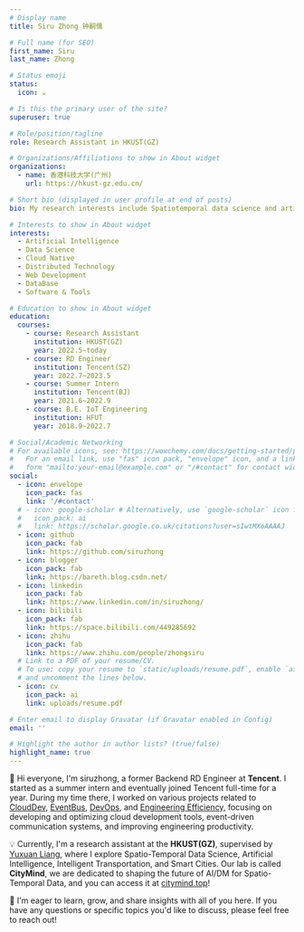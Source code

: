 ```yaml
---
# Display name
title: Siru Zhong 钟嗣儒

# Full name (for SEO)
first_name: Siru
last_name: Zhong

# Status emoji
status:
  icon: ☕️

# Is this the primary user of the site?
superuser: true

# Role/position/tagline
role: Research Assistant in HKUST(GZ)

# Organizations/Affiliations to show in About widget
organizations:
  - name: 香港科技大学(广州)
    url: https://hkust-gz.edu.cn/

# Short bio (displayed in user profile at end of posts)
bio: My research interests include Spatiotemporal data science and artificial intelligence.

# Interests to show in About widget
interests:
  - Artificial Intelligence
  - Data Science
  - Cloud Native
  - Distributed Technology
  - Web Development
  - DataBase
  - Software & Tools

# Education to show in About widget
education:
  courses:
    - course: Research Assistant
      institution: HKUST(GZ)
      year: 2022.5~today
    - course: RD Engineer
      institution: Tencent(SZ)
      year: 2022.7~2023.5
    - course: Summer Intern
      institution: Tencent(BJ)
      year: 2021.6~2022.9
    - course: B.E. IoT Engineering
      institution: HFUT
      year: 2018.9~2022.7

# Social/Academic Networking
# For available icons, see: https://wowchemy.com/docs/getting-started/page-builder/#icons
#   For an email link, use "fas" icon pack, "envelope" icon, and a link in the
#   form "mailto:your-email@example.com" or "/#contact" for contact widget.
social:
  - icon: envelope
    icon_pack: fas
    link: '/#contact'
  # - icon: google-scholar # Alternatively, use `google-scholar` icon from `ai` icon pack
  #   icon_pack: ai
  #   link: https://scholar.google.co.uk/citations?user=sIwtMXoAAAAJ
  - icon: github
    icon_pack: fab
    link: https://github.com/siruzhong
  - icon: blogger
    icon_pack: fab
    link: https://bareth.blog.csdn.net/
  - icon: linkedin
    icon_pack: fab
    link: https://www.linkedin.com/in/siruzhong/
  - icon: bilibili
    icon_pack: fab
    link: https://space.bilibili.com/449285692
  - icon: zhihu
    icon_pack: fab
    link: https://www.zhihu.com/people/zhongsiru
  # Link to a PDF of your resume/CV.
  # To use: copy your resume to `static/uploads/resume.pdf`, enable `ai` icons in `params.yaml`,
  # and uncomment the lines below.
  - icon: cv
    icon_pack: ai
    link: uploads/resume.pdf

# Enter email to display Gravatar (if Gravatar enabled in Config)
email: ''

# Highlight the author in author lists? (true/false)
highlight_name: true
---
```


👋 Hi everyone, I'm siruzhong, a former Backend RD Engineer at **Tencent**. I started as a summer intern and eventually joined Tencent full-time for a year. During my time there, I worked on various projects related to <u>CloudDev</u>, <u>EventBus</u>, <u>DevOps</u>, and <u>Engineering Efficiency</u>, focusing on developing and optimizing cloud development tools, event-driven communication systems, and improving engineering productivity.

💡 Currently, I'm a research assistant at the **HKUST(GZ)**, supervised by [Yuxuan Liang](http://yuxuanliang.com/), where I explore Spatio-Temporal Data Science, Artificial Intelligence, Intelligent Transportation, and Smart Cities. Our lab is called **CityMind**, we are dedicated to shaping the future of AI/DM for Spatio-Temporal Data, and you can access it at [citymind.top](http://111.230.109.230/)!

🤗 I'm eager to learn, grow, and share insights with all of you here. If you have any questions or specific topics you'd like to discuss, please feel free to reach out! 